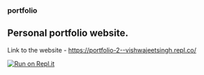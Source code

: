 ### portfolio
## Personal portfolio website.
Link to the website - https://portfolio-2--vishwajeetsingh.repl.co/

[![Run on Repl.it](https://repl.it/badge/github/vsrnitp/portfolio)](https://repl.it/github/vsrnitp/portfolio)